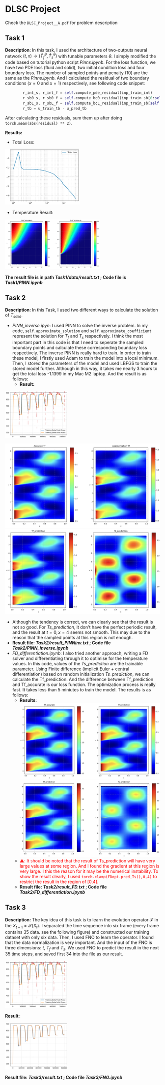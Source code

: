 # DLSC Project
Check the `DLSC_Project__A.pdf` for problem description 
## Task 1
**Description:** In this task, I used the architecture of two-outputs neural network $(t,x)\rightarrow(\bar{T}^\theta_f,\bar{T}^\theta_s)$ with tunable parameters $\theta$. I simply modified the code based on tutorial python script _Pinns.ipynb_. For the loss function, we have two PDE loss (fluid and solid), two initial condition loss and four boundary loss. The number of sampled points and penalty (10) are the same as the _Pinns.ipynb_. And I calculated the residual of two boundary conditions ($x=0$ and $x=1$) respectively, see following code snippet:

```python
        r_int_s, r_int_f = self.compute_pde_residual(inp_train_int)
        r_sb0_s, r_sb0_f = self.compute_bc0_residual(inp_train_sb[0:self.n_sb,:])
        r_sbL_s, r_sbL_f = self.compute_bcL_residual(inp_train_sb[self.n_sb:,:])
        r_tb = u_train_tb - u_pred_tb
```

After calculating these residuals, sum them up after doing `torch.mean(abs(residual) ** 2)`.

**Results:**

- Total Loss: 

<img src="assets/image-20230615114010315.png" alt="image-20230615114010315" style="zoom:30%;" />

- Temperature Result:

<img src="assets/image-20230615114103108.png" alt="image-20230615114103108" style="zoom:30%;" />

**The result file is in path *Task1/data/result.txt* ; Code file is _Task1/PINN.ipynb_**

## Task 2

**Description:** In this Task, I used two different ways to calculate the solution of $T_\text{solid}$. 

- *PINN_inverse.ipyn*: I used PINN to solve the inverse problem. In my code, `self.approximate_solution` and `self.approximate_coefficient` represent the solution for $T_f$ and $T_s$ respectively. I think the most important part in this code is that I need to seperate the sampled boundary points and calculate these corresponding boundary loss respectively.  The inverse PINN is really hard to train. In order to train these model, I firstly used Adam to train the model into a local minimum. Then, I stored the parameters of the model and used LBFGS to train the stored model further. Although in this way, it takes me nearly 3 hours to get the total loss -1.1399 in my Mac M2 laptop. And the result is as follows:
  - **Result:**
<img src="assets/image-20230615192953026.png" alt="image-20230615192953026" style="zoom:20%;" />

![](assets/image-20230615190606966.png)
![](assets/image-20230615190637558.png)
  - Although the tendency is correct, we can clearly see that the result is not so good. For *Ts_prediction*, it don't have the perfect periodic result, and the result at $t = 0, x = 4$ seems not smooth. This may due to the reason that the sampled points at this region is not enough.
  - **Result file: *Task2/result_PINNinv.txt* ; Code file _Task2/PINN_inverse.ipynb_**
- *FD_differentiation.ipynb*: I also tried another approach, writing a FD solver and differentiating through it to optimise for the temperature values. In this code, values of the *Ts_prediction* are the trainable parameter. Using Finite difference (implicit Euler + central differentiation) based on random initialization *Ts_prediction*, we can calculate the Tf_prediction. And the difference between  Tf_prediction and Tf_accurate is our loss function. The optimization process is really fast. It takes less than 5 miniutes to train the model. The results is as follows:
  - **Results:**
![](assets/image-20230615191935873.png)
![](assets/image-20230615191959604.png)
  - <font color=red> ⚠️: It should be noted that the result of Ts_prediction will have very large values at some region. And I found the gradient at this region is very large. I this the reason for it may be the numerical instability. To show the result clearly, I used `torch.clamp(FDopt.pred_Ts(),0,4)` to restrict the result in the region of [0,4].</font>
  - **Result file: *Task2/result_FD.txt* ; Code file _Task2/FD_differentiation.ipynb_**

## Task 3

**Description:** The key idea of this task is to learn the evolution operator $\mathcal{F}$ in the $X_{t+1} = \mathcal{F}(X_t)$. I separated the time sequence into six frame (every frame contains 35 data. see the following figure) and constructed our training dataset with only six data. Then, I used FNO to learn the operator. I found that the data normalization is very important. And the input of the FNO is three dimensions: $t$, $T_f$ and $T_s$. We used FNO to predict the result in the next 35 time steps, and saved first 34 into the file as our result.

<img src="assets/image-20230615192953026.png" alt="image-20230615192953026" style="zoom:20%;" />

**Result:**

<img src="assets/image-20230615200606306.png" alt="image-20230615200606306" style="zoom:20%;" />

**Result file: *Task3/result.txt* ; Code file _Task3/FNO.ipynb_**